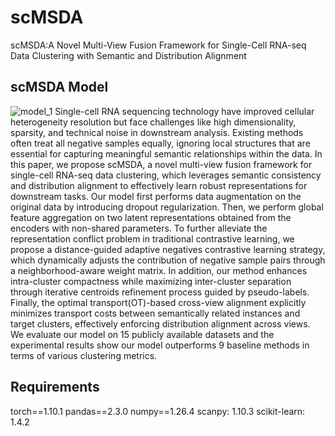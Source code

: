 # scMSDA
scMSDA:A Novel Multi-View Fusion Framework for Single-Cell RNA-seq Data Clustering with Semantic and Distribution Alignment

## scMSDA Model
![model_1](https://github.com/user-attachments/assets/33b1c0dd-c425-43b3-abbc-2071423e6de6)
Single-cell RNA sequencing technology have improved cellular heterogeneity resolution but face challenges like high dimensionality, sparsity, and technical noise in downstream analysis. Existing methods often treat all negative samples equally, ignoring local structures that are essential for capturing meaningful semantic relationships within the data. In this paper, we propose scMSDA, a novel multi-view fusion framework for single-cell RNA-seq data clustering, which leverages semantic consistency and distribution alignment to effectively learn robust representations for downstream tasks. Our model first performs data augmentation on the original data by introducing dropout regularization. Then, we perform global feature aggregation on two latent representations obtained from the encoders with non-shared parameters. To further alleviate the representation conflict problem in traditional contrastive learning, we propose a distance-guided adaptive negatives contrastive learning strategy, which dynamically adjusts the contribution of negative sample pairs through a neighborhood-aware weight matrix. In addition, our method enhances intra-cluster compactness while maximizing inter-cluster separation through iterative centroids refinement process guided by pseudo-labels. Finally, the optimal transport(OT)-based cross-view alignment explicitly minimizes transport costs between semantically related instances and target clusters, effectively enforcing distribution alignment across views. We evaluate our model on 15 publicly available datasets and the experimental results show our model outperforms 9 baseline methods in terms of various clustering metrics.
## Requirements
torch==1.10.1
pandas==2.3.0
numpy==1.26.4
scanpy: 1.10.3
scikit-learn: 1.4.2

